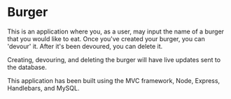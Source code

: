 # Burger

This is an application where you, as a user, may input the name of a burger that you would like to eat. Once you've created your burger, you can 'devour' it. After it's been devoured, you can delete it. 

Creating, devouring, and deleting the burger will have live updates sent to the database.

This application has been built using the MVC framework, Node, Express, Handlebars, and MySQL.
